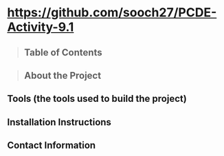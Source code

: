 # https://github.com/sooch27/PCDE-Activity-9.1 


<a class = "anchor" id="Table_of_Contents"></a>
>## Table of Contents

>## About the Project

## Tools (the tools used to build the project)

## Installation Instructions

## Contact Information



